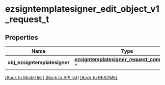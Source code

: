 # ezsigntemplatesigner_edit_object_v1_request_t

## Properties
Name | Type | Description | Notes
------------ | ------------- | ------------- | -------------
**obj_ezsigntemplatesigner** | [**ezsigntemplatesigner_request_compound_t**](ezsigntemplatesigner_request_compound.md) \* |  | 

[[Back to Model list]](../README.md#documentation-for-models) [[Back to API list]](../README.md#documentation-for-api-endpoints) [[Back to README]](../README.md)



